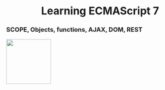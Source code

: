 <h1 align="center">Learning ECMAScript 7</h1>
<h3>SCOPE, Objects, functions, AJAX, DOM, REST</h3>
<img align="center" width="120" src="https://www.flaticon.es/svg/static/icons/svg/919/919828.svg">